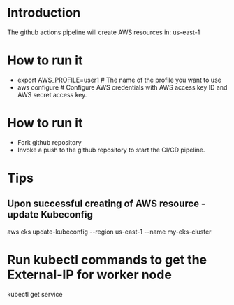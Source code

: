# Introduction

The github actions pipeline will create AWS resources in: us-east-1

# How to run it
- export AWS_PROFILE=user1 # The name of the profile you want to use
- aws configure # Configure AWS credentials with AWS access key ID and AWS secret access key.

# How to run it 
- Fork github repository
- Invoke a push to the github repository to start the CI/CD pipeline.

# Tips

## Upon successful creating of AWS resource - update Kubeconfig
aws eks update-kubeconfig --region us-east-1 --name my-eks-cluster

# Run kubectl commands to get the External-IP for worker node
kubectl get service


